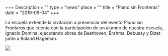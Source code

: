+++
Description = ""
type = "news"
place = ""
title = "Piano sin Fronteras"
date = "2019-09-04"
+++

La escuela extiende la invitación a presenciar del evento _Piano sin Fronteras_ que
cuenta con la participación de un alumno de nuestra escuela, Ignacio Domina, ejecutando
obras de Beethoven, Brahms, Debussy y Bizet junto a Roland Hageman.

<img src="/images/events/poster_piano_sin_fronteras_20190907.jpg" class="img-responsive center-block" />
